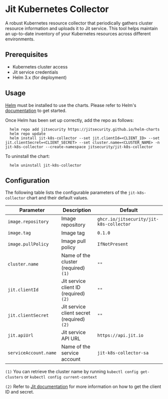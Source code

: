 # Jit Kubernetes Collector

A robust Kubernetes resource collector that periodically gathers cluster resource information and uploads it to Jit service. This tool helps maintain an up-to-date inventory of your Kubernetes resources across different environments.


## Prerequisites

* Kubernetes cluster access
* Jit service credentials
* Helm 3.x (for deployment)

## Usage

[Helm](https://helm.sh) must be installed to use the charts.  Please refer to
Helm's [documentation](https://helm.sh/docs) to get started.

Once Helm has been set up correctly, add the repo as follows:
```
  helm repo add jitsecurity https://jitsecurity.github.io/helm-charts
  helm repo update
  helm install jit-k8s-collector --set jit.clientId=<CLIENT_ID> --set jit.clientSecret=<CLIENT_SECRET> --set cluster.name=<CLUSTER_NAME> -n jit-k8s-collector --create-namespace jitsecurity/jit-k8s-collector
```

To uninstall the chart:
```
  helm uninstall jit-k8s-collector
```

## Configuration

The following table lists the configurable parameters of the `jit-k8s-collector` chart and their default values.

| Parameter                  | Description                                      | Default                                      |
|----------------------------|--------------------------------------------------|----------------------------------------------|
| `image.repository`         | Image repository                                 | `ghcr.io/jitsecurity/jit-k8s-collector`      |
| `image.tag`                | Image tag                                        | `0.1.0`                                      |
| `image.pullPolicy`         | Image pull policy                                | `IfNotPresent`                               |
| `cluster.name`             | Name of the cluster (required) `(1)`                  | `""`                                         |
| `jit.clientId`             | Jit service client ID (required) `(2)`                 | `""`                                         |
| `jit.clientSecret`         | Jit service client secret (required) `(2)`             | `""`                                         |
| `jit.apiUrl`               | Jit service API URL                              | `https://api.jit.io`                         |
| `serviceAccount.name`      | Name of the service account                     | `jit-k8s-collector-sa`                       |

`(1)` You can retrieve the cluster name by running `kubectl config get-clusters` or `kubectl config current-context`

`(2)` Refer to [Jit documentation](https://docs.jit.io/docs/managing-users#generating-api-tokens) for more information on how to get the client ID and secret.
